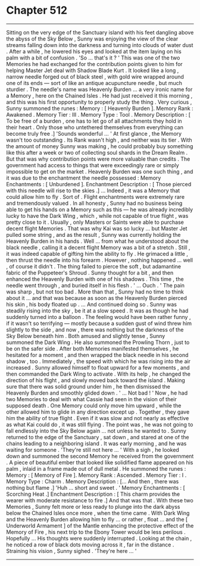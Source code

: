 
# Chapter 512


---

Sitting on the very edge of the Sanctuary island with his feet dangling above the abyss of the Sky Below , Sunny was enjoying the view of the clear streams falling down into the darkness and turning into clouds of water dust .
After a while , he lowered his eyes and looked at the item laying on his palm with a bit of confusion .
'So … that's it ? '
This was one of the two Memories he had exchanged for the contribution points given to him for helping Master Jet deal with Shadow Blade Kurt . It looked like a long , narrow needle forged out of black steel , with gold wire wrapped around one of its ends — sort of like an antique acupuncture needle , but much sturdier .
The needle's name was Heavenly Burden … a very ironic name for a Memory , here on the Chained Isles . He had just received it this morning , and this was his first opportunity to properly study the thing .
Very curious , Sunny summoned the runes :
Memory : [ Heavenly Burden ].
Memory Rank : Awakened .
Memory Tier : III .
Memory Type : Tool .
Memory Description : [ To be free of a burden , one has to let go of all attachments they hold in their heart . Only those who untethered themselves from everything can become truly free .]
'Sounds wonderful ... '
At first glance , the Memory wasn't too outstanding . Its Rank wasn't high , and neither was its tier . With the amount of money Sunny was making , he could probably buy something like this after a week or two of collecting soul shards in the Dream Realm .
But that was why contribution points were more valuable than credits . The government had access to things that were exceedingly rare or simply impossible to get on the market . Heavenly Burden was one such thing , and it was due to the enchantment the needle possessed :
Memory Enchantments : [ Unburdened ].
Enchantment Description : [ Those pierced with this needle will rise to the skies .]
… Indeed , it was a Memory that could allow him to fly .
Sort of .
Flight enchantments were extremely rare and tremendously valued . In all honesty , Sunny had no business being able to get his hands on a Memory such as this — he was already incredibly lucky to have the Dark Wing , which , while not capable of true flight , was pretty close to it .
Usually , only Masters or Saints were able to purchase decent flight Memories . That was why Kai was so lucky … but Master Jet pulled some string , and as the result , Sunny was currently holding the Heavenly Burden in his hands .
Well … from what he understood about the black needle , calling it a decent flight Memory was a bit of a stretch . Still , it was indeed capable of gifting him the ability to fly .
He grimaced a little , then thrust the needle into his forearm . However , nothing happened … well , of course it didn't . The thing failed to pierce the soft , but adamantine fabric of the Puppeteer's Shroud .
Sunny thought for a bit , and then enhanced the Heavenly Burden with one of his shadows . This time , the needle went through , and buried itself in his flesh .
' ... Ouch . '
The pain was sharp , but not too bad . More than that , Sunny had no time to think about it … and that was because as soon as the Heavenly Burden pierced his skin , his body floated up .
… And continued doing so .
Sunny was steadily rising into the sky , be it at a slow speed . It was as though he had suddenly turned into a balloon . The feeling would have been rather funny , if it wasn't so terrifying — mostly because a sudden gust of wind threw him slightly to the side , and now , there was nothing but the darkness of the Sky Below beneath him .
Both amused and slightly tense , Sunny summoned the Dark Wing . He also summoned the Prowling Thorn , just to be on the safer side . After both Memories manifested themselves , he hesitated for a moment , and then wrapped the black needle in his second shadow , too .
Immediately , the speed with which he was rising into the air increased .
Sunny allowed himself to float upward for a few moments , and then commanded the Dark Wing to activate . With its help , he changed the direction of his flight , and slowly moved back toward the island . Making sure that there was solid ground under him , he then dismissed the Heavenly Burden and smoothly glided down .
' ... Not bad ! '
Now , he had two Memories to deal with what Cassie had seen in the vision of their supposed death . One Memory could only move him upward , while the other allowed him to glide in any direction except up . Together , they gave him the ability of true flight . Even if it was slow and not nearly as effective as what Kai could do , it was still flying .
The point was , he was not going to fall endlessly into the Sky Below again … not unless he wanted to .
Sunny returned to the edge of the Sanctuary , sat down , and stared at one of the chains leading to a neighboring island .
It was early morning , and he was waiting for someone .
'They're still not here … '
With a sigh , he looked down and summoned the second Memory he received from the government . A piece of beautiful ember that looked like solidified flame appeared on his palm , inlaid in a frame made out of dull metal .
He summoned the runes :
Memory : [ Memory of Fire ].
Memory Rank : Ascended .
Memory Tier : I .
Memory Type : Charm .
Memory Description : [... And then , there was nothing but flame .]
'Huh … short and sweet . '
Memory Enchantments : [ Scorching Heat .]
Enchantment Description : [ This charm provides the wearer with moderate resistance to fire .]
And that was that . With these two Memories , Sunny felt more or less ready to plunge into the dark abyss below the Chained Isles once more , when the time came . With Dark Wing and the Heavenly Burden allowing him to fly … or rather , float … and the [ Underworld Armament ] of the Mantle enhancing the protective effect of the Memory of Fire , his next trip to the Ebony Tower would be less perilous .
Hopefully …
His thoughts were suddenly interrupted . Looking at the chain , he noticed a row of black dots moving across it , far in the distance .
Straining his vision , Sunny sighed .
'They're here … '

---


